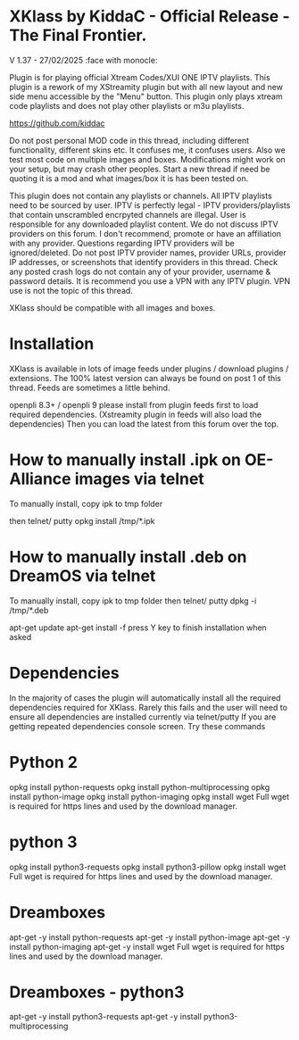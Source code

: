 # XKlass by KiddaC - Official Release - The Final Frontier.

V 1.37 - 27/02/2025 :face with monocle:

Plugin is for playing official Xtream Codes/XUI ONE IPTV playlists.
This plugin is a rework of my XStreamity plugin but with all new layout and new side menu accessible by the "Menu" button.
This plugin only plays xtream code playlists and does not play other playlists or m3u playlists.

https://github.com/kiddac

Do not post personal MOD code in this thread, including different functionality, different skins etc. It confuses me, it confuses users.
Also we test most code on multiple images and boxes. Modifications might work on your setup, but may crash other peoples.
Start a new thread if need be quoting it is a mod and what images/box it is has been tested on.

This plugin does not contain any playlists or channels. All IPTV playlists need to be sourced by user.
IPTV is perfectly legal - IPTV providers/playlists that contain unscrambled encrpyted channels are illegal. User is responsible for any downloaded playlist content.
We do not discuss IPTV providers on this forum.
I don't recommend, promote or have an affiliation with any provider. Questions regarding IPTV providers will be ignored/deleted.
Do not post IPTV provider names, provider URLs, provider IP addresses, or screenshots that identify providers in this thread.
Check any posted crash logs do not contain any of your provider, username & password details.
It is recommend you use a VPN with any IPTV plugin. VPN use is not the topic of this thread.

XKlass should be compatible with all images and boxes.

# Installation

XKlass is available in lots of image feeds under plugins / download plugins / extensions. The 100% latest version can always be found on post 1 of this thread.
Feeds are sometimes a little behind.

openpli 8.3+ / openpli 9 please install from plugin feeds first to load required dependencies. (Xstreamity plugin in feeds will also load the dependencies)
Then you can load the latest from this forum over the top.

# How to manually install .ipk on OE-Alliance images via telnet
To manually install, copy ipk to tmp folder

then telnet/ putty
opkg install /tmp/*.ipk

# How to manually install .deb on DreamOS via telnet

To manually install, copy ipk to tmp folder
then telnet/ putty
dpkg -i /tmp/*.deb

apt-get update
apt-get install -f
press Y key to finish installation when asked

# Dependencies
In the majority of cases the plugin will automatically install all the required dependencies required for XKlass.
Rarely this fails and the user will need to ensure all dependencies are installed currently via telnet/putty
If you are getting repeated dependencies console screen. Try these commands

# Python 2
opkg install python-requests
opkg install python-multiprocessing
opkg install python-image
opkg install python-imaging
opkg install wget Full wget is required for https lines and used by the download manager.

# python 3
opkg install python3-requests
opkg install python3-pillow
opkg install wget Full wget is required for https lines and used by the download manager.

# Dreamboxes
apt-get -y install python-requests
apt-get -y install python-image
apt-get -y install python-imaging
apt-get -y install wget Full wget is required for https lines and used by the download manager.


# Dreamboxes - python3
apt-get -y install python3-requests
apt-get -y install python3-multiprocessing
